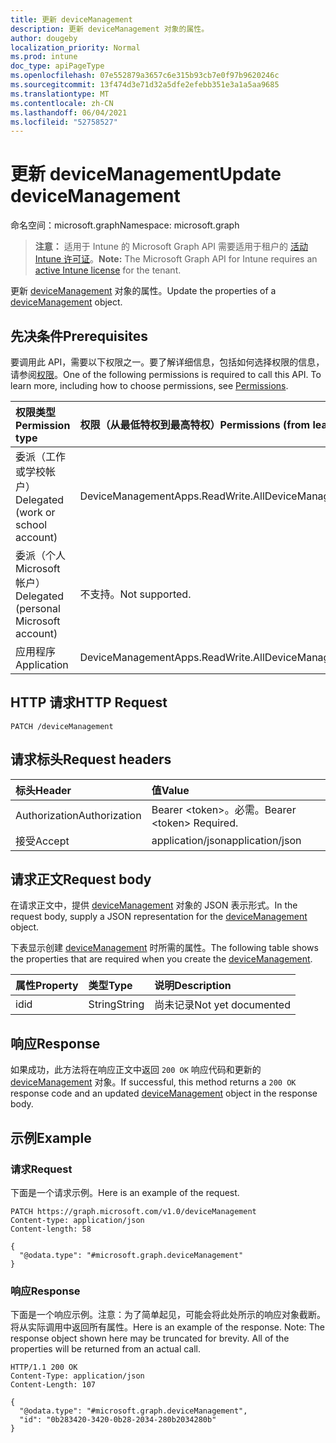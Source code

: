 ```yaml
---
title: 更新 deviceManagement
description: 更新 deviceManagement 对象的属性。
author: dougeby
localization_priority: Normal
ms.prod: intune
doc_type: apiPageType
ms.openlocfilehash: 07e552879a3657c6e315b93cb7e0f97b9620246c
ms.sourcegitcommit: 13f474d3e71d32a5dfe2efebb351e3a1a5aa9685
ms.translationtype: MT
ms.contentlocale: zh-CN
ms.lasthandoff: 06/04/2021
ms.locfileid: "52758527"
---
```

# <a name="update-devicemanagement"></a><span data-ttu-id="84f91-103">更新 deviceManagement</span><span class="sxs-lookup"><span data-stu-id="84f91-103">Update deviceManagement</span></span>

<span data-ttu-id="84f91-104">命名空间：microsoft.graph</span><span class="sxs-lookup"><span data-stu-id="84f91-104">Namespace: microsoft.graph</span></span>

> <span data-ttu-id="84f91-105">**注意：** 适用于 Intune 的 Microsoft Graph API 需要适用于租户的 [活动 Intune 许可证](https://go.microsoft.com/fwlink/?linkid=839381)。</span><span class="sxs-lookup"><span data-stu-id="84f91-105">**Note:** The Microsoft Graph API for Intune requires an [active Intune license](https://go.microsoft.com/fwlink/?linkid=839381) for the tenant.</span></span>

<span data-ttu-id="84f91-106">更新 [deviceManagement](../resources/intune-wip-devicemanagement.md) 对象的属性。</span><span class="sxs-lookup"><span data-stu-id="84f91-106">Update the properties of a [deviceManagement](../resources/intune-wip-devicemanagement.md) object.</span></span>

## <a name="prerequisites"></a><span data-ttu-id="84f91-107">先决条件</span><span class="sxs-lookup"><span data-stu-id="84f91-107">Prerequisites</span></span>
<span data-ttu-id="84f91-p101">要调用此 API，需要以下权限之一。要了解详细信息，包括如何选择权限的信息，请参阅[权限](/graph/permissions-reference)。</span><span class="sxs-lookup"><span data-stu-id="84f91-p101">One of the following permissions is required to call this API. To learn more, including how to choose permissions, see [Permissions](/graph/permissions-reference).</span></span>

|<span data-ttu-id="84f91-110">权限类型</span><span class="sxs-lookup"><span data-stu-id="84f91-110">Permission type</span></span>|<span data-ttu-id="84f91-111">权限（从最低特权到最高特权）</span><span class="sxs-lookup"><span data-stu-id="84f91-111">Permissions (from least to most privileged)</span></span>|
|:---|:---|
|<span data-ttu-id="84f91-112">委派（工作或学校帐户）</span><span class="sxs-lookup"><span data-stu-id="84f91-112">Delegated (work or school account)</span></span>|<span data-ttu-id="84f91-113">DeviceManagementApps.ReadWrite.All</span><span class="sxs-lookup"><span data-stu-id="84f91-113">DeviceManagementApps.ReadWrite.All</span></span>|
|<span data-ttu-id="84f91-114">委派（个人 Microsoft 帐户）</span><span class="sxs-lookup"><span data-stu-id="84f91-114">Delegated (personal Microsoft account)</span></span>|<span data-ttu-id="84f91-115">不支持。</span><span class="sxs-lookup"><span data-stu-id="84f91-115">Not supported.</span></span>|
|<span data-ttu-id="84f91-116">应用程序</span><span class="sxs-lookup"><span data-stu-id="84f91-116">Application</span></span>|<span data-ttu-id="84f91-117">DeviceManagementApps.ReadWrite.All</span><span class="sxs-lookup"><span data-stu-id="84f91-117">DeviceManagementApps.ReadWrite.All</span></span>|

## <a name="http-request"></a><span data-ttu-id="84f91-118">HTTP 请求</span><span class="sxs-lookup"><span data-stu-id="84f91-118">HTTP Request</span></span>
<!-- {
  "blockType": "ignored"
}
-->
``` http
PATCH /deviceManagement
```

## <a name="request-headers"></a><span data-ttu-id="84f91-119">请求标头</span><span class="sxs-lookup"><span data-stu-id="84f91-119">Request headers</span></span>
|<span data-ttu-id="84f91-120">标头</span><span class="sxs-lookup"><span data-stu-id="84f91-120">Header</span></span>|<span data-ttu-id="84f91-121">值</span><span class="sxs-lookup"><span data-stu-id="84f91-121">Value</span></span>|
|:---|:---|
|<span data-ttu-id="84f91-122">Authorization</span><span class="sxs-lookup"><span data-stu-id="84f91-122">Authorization</span></span>|<span data-ttu-id="84f91-123">Bearer &lt;token&gt;。必需。</span><span class="sxs-lookup"><span data-stu-id="84f91-123">Bearer &lt;token&gt; Required.</span></span>|
|<span data-ttu-id="84f91-124">接受</span><span class="sxs-lookup"><span data-stu-id="84f91-124">Accept</span></span>|<span data-ttu-id="84f91-125">application/json</span><span class="sxs-lookup"><span data-stu-id="84f91-125">application/json</span></span>|

## <a name="request-body"></a><span data-ttu-id="84f91-126">请求正文</span><span class="sxs-lookup"><span data-stu-id="84f91-126">Request body</span></span>
<span data-ttu-id="84f91-127">在请求正文中，提供 [deviceManagement](../resources/intune-wip-devicemanagement.md) 对象的 JSON 表示形式。</span><span class="sxs-lookup"><span data-stu-id="84f91-127">In the request body, supply a JSON representation for the [deviceManagement](../resources/intune-wip-devicemanagement.md) object.</span></span>

<span data-ttu-id="84f91-128">下表显示创建 [deviceManagement](../resources/intune-wip-devicemanagement.md) 时所需的属性。</span><span class="sxs-lookup"><span data-stu-id="84f91-128">The following table shows the properties that are required when you create the [deviceManagement](../resources/intune-wip-devicemanagement.md).</span></span>

|<span data-ttu-id="84f91-129">属性</span><span class="sxs-lookup"><span data-stu-id="84f91-129">Property</span></span>|<span data-ttu-id="84f91-130">类型</span><span class="sxs-lookup"><span data-stu-id="84f91-130">Type</span></span>|<span data-ttu-id="84f91-131">说明</span><span class="sxs-lookup"><span data-stu-id="84f91-131">Description</span></span>|
|:---|:---|:---|
|<span data-ttu-id="84f91-132">id</span><span class="sxs-lookup"><span data-stu-id="84f91-132">id</span></span>|<span data-ttu-id="84f91-133">String</span><span class="sxs-lookup"><span data-stu-id="84f91-133">String</span></span>|<span data-ttu-id="84f91-134">尚未记录</span><span class="sxs-lookup"><span data-stu-id="84f91-134">Not yet documented</span></span>|



## <a name="response"></a><span data-ttu-id="84f91-135">响应</span><span class="sxs-lookup"><span data-stu-id="84f91-135">Response</span></span>
<span data-ttu-id="84f91-136">如果成功，此方法将在响应正文中返回 `200 OK` 响应代码和更新的 [deviceManagement](../resources/intune-wip-devicemanagement.md) 对象。</span><span class="sxs-lookup"><span data-stu-id="84f91-136">If successful, this method returns a `200 OK` response code and an updated [deviceManagement](../resources/intune-wip-devicemanagement.md) object in the response body.</span></span>

## <a name="example"></a><span data-ttu-id="84f91-137">示例</span><span class="sxs-lookup"><span data-stu-id="84f91-137">Example</span></span>

### <a name="request"></a><span data-ttu-id="84f91-138">请求</span><span class="sxs-lookup"><span data-stu-id="84f91-138">Request</span></span>
<span data-ttu-id="84f91-139">下面是一个请求示例。</span><span class="sxs-lookup"><span data-stu-id="84f91-139">Here is an example of the request.</span></span>
``` http
PATCH https://graph.microsoft.com/v1.0/deviceManagement
Content-type: application/json
Content-length: 58

{
  "@odata.type": "#microsoft.graph.deviceManagement"
}
```

### <a name="response"></a><span data-ttu-id="84f91-140">响应</span><span class="sxs-lookup"><span data-stu-id="84f91-140">Response</span></span>
<span data-ttu-id="84f91-p102">下面是一个响应示例。注意：为了简单起见，可能会将此处所示的响应对象截断。将从实际调用中返回所有属性。</span><span class="sxs-lookup"><span data-stu-id="84f91-p102">Here is an example of the response. Note: The response object shown here may be truncated for brevity. All of the properties will be returned from an actual call.</span></span>
``` http
HTTP/1.1 200 OK
Content-Type: application/json
Content-Length: 107

{
  "@odata.type": "#microsoft.graph.deviceManagement",
  "id": "0b283420-3420-0b28-2034-280b2034280b"
}
```




